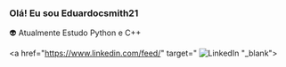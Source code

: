 ### Olá! Eu sou Eduardocsmith21

👽 Atualmente Estudo Python e C++ 


  <a href="https://www.linkedin.com/feed/" target=" ![LinkedIn](https://user-images.githubusercontent.com/111188049/184869378-c0b48d5f-e547-4b2e-9c2e-7dc65a0ccaf1.png)
"_blank"></a>

